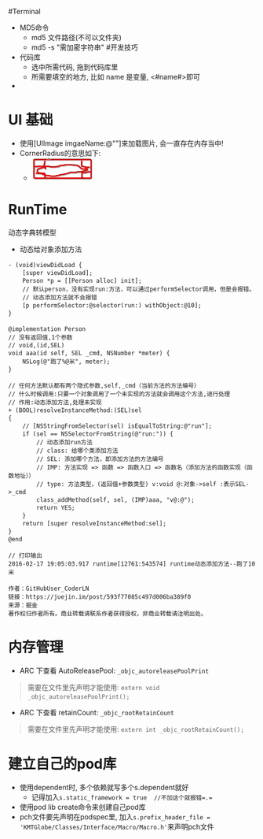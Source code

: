 #Terminal
* MD5命令
    * md5 文件路径(不可以文件夹)
    * md5 -s "需加密字符串"
#开发技巧
* 代码库
    * 选中所需代码, 拖到代码库里
    * 所需要填空的地方, 比如 name 是变量, <#name#>即可
* 
# UI 基础

* 使用[UIImage imgaeName:@""]来加载图片, 会一直存在内存当中!
* CornerRadius的意思如下:
    * ![picName](ImageSet/1.png)




# RunTime
动态字典转模型

* 动态给对象添加方法

```
- (void)viewDidLoad {
    [super viewDidLoad];   
    Person *p = [[Person alloc] init];
    // 默认person，没有实现run:方法，可以通过performSelector调用，但是会报错。
    // 动态添加方法就不会报错
    [p performSelector:@selector(run:) withObject:@10];
}

@implementation Person
// 没有返回值,1个参数
// void,(id,SEL)
void aaa(id self, SEL _cmd, NSNumber *meter) {
    NSLog(@"跑了%@米", meter);
}

// 任何方法默认都有两个隐式参数,self,_cmd（当前方法的方法编号）
// 什么时候调用:只要一个对象调用了一个未实现的方法就会调用这个方法,进行处理
// 作用:动态添加方法,处理未实现
+ (BOOL)resolveInstanceMethod:(SEL)sel
{
    // [NSStringFromSelector(sel) isEqualToString:@"run"];
    if (sel == NSSelectorFromString(@"run:")) {
        // 动态添加run方法
        // class: 给哪个类添加方法
        // SEL: 添加哪个方法，即添加方法的方法编号
        // IMP: 方法实现 => 函数 => 函数入口 => 函数名（添加方法的函数实现（函数地址））
        // type: 方法类型，(返回值+参数类型) v:void @:对象->self :表示SEL->_cmd
        class_addMethod(self, sel, (IMP)aaa, "v@:@");
        return YES;
    }
    return [super resolveInstanceMethod:sel];
}
@end

// 打印输出
2016-02-17 19:05:03.917 runtime[12761:543574] runtime动态添加方法--跑了10米

作者：GitHubUser_CoderLN
链接：https://juejin.im/post/593f77085c497d006ba389f0
来源：掘金
著作权归作者所有。商业转载请联系作者获得授权，非商业转载请注明出处。
```

# 内存管理
* ARC 下查看 AutoReleasePool:
` _objc_autoreleasePoolPrint `

> 需要在文件里先声明才能使用: 
> `extern void _objc_autoreleasePoolPrint();`
> 



* ARC 下查看 retainCount: 
`_objc_rootRetainCount`

> 需要在文件里先声明才能使用: 
> `extern int _objc_rootRetainCount();`


# 建立自己的pod库
* 使用dependent时, 多个依赖就写多个s.dependent就好
    * 记得加入`s.static_framework = true  //不加这个就报错=.=`
* 使用pod lib create命令来创建自己pod库
* pch文件要先声明在podspec里, 加入`s.prefix_header_file = 'KMTGlobe/Classes/Interface/Macro/Macro.h'`来声明pch文件


